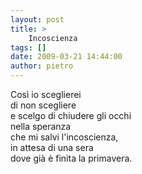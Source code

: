 ```yaml
---
layout: post
title: >
    Incoscienza
tags: []
date: 2009-03-21 14:44:00
author: pietro
---
```

Così io sceglierei<br/>di non scegliere<br/>e scelgo di chiudere gli occhi<br/>nella speranza<br/>che mi salvi l'incoscienza,<br/>in attesa di una sera<br/>dove già è finita la primavera.
